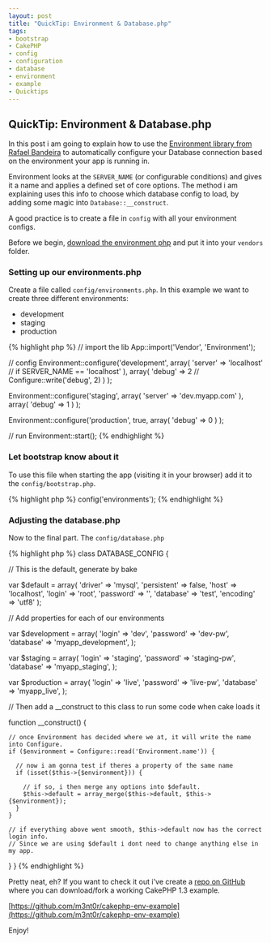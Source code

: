 ```yaml
--- 
layout: post
title: "QuickTip: Environment & Database.php"
tags: 
- bootstrap
- CakePHP
- config
- configuration
- database
- environment
- example
- Quicktips
---
```


## QuickTip: Environment & Database.php

In this post i am going to explain how to use the 
[Environment library from Rafael Bandeira](https://github.com/m3nt0r/cakephp-env-example/blob/master/vendors/environment.php) 
to automatically configure your Database connection based 
on the environment your app is running in.

Environment looks at the ```SERVER_NAME``` (or configurable conditions) and gives it a name and 
applies a defined set of core options. The method i am explaining uses this info to choose which 
database config to load, by adding some magic into ```Database::__construct```.

A good practice is to create a file in ```config``` with all your environment configs.

Before we begin, [download the environment php](https://github.com/m3nt0r/cakephp-env-example/blob/master/vendors/environment.php) 
and put it into your ```vendors``` folder.

### Setting up our environments.php

Create a file called ```config/environments.php```. In this example we want to create
three different environments: 

- development
- staging
- production

{% highlight php %}
// import the lib
App::import('Vendor', 'Environment');

// config
Environment::configure('development',
  array(
    'server' => 'localhost'     // if SERVER_NAME == 'localhost'
   ),
   array(
     'debug' => 2               // Configure::write('debug', 2)
   )
);

Environment::configure('staging',
  array(
    'server' => 'dev.myapp.com'
  ),
  array(
    'debug' => 1
  )
);

Environment::configure('production',
  true,
  array(
     'debug' => 0 
  )
);

// run
Environment::start();
{% endhighlight %}

### Let bootstrap know about it

To use this file when starting the app (visiting it in your browser) add it to the ```config/bootstrap.php```.

{% highlight php %}
config('environments');
{% endhighlight %}

### Adjusting the database.php

Now to the final part. The ```config/database.php```

{% highlight php %}
class DATABASE_CONFIG {

  // This is the default, generate by bake

  var $default = array(
    'driver' => 'mysql',
    'persistent' => false,
    'host' => 'localhost',
    'login' => 'root',
    'password' => '',
    'database' => 'test',
    'encoding' => 'utf8'
  );

  // Add properties for each of our environments

  var $development = array(
    'login' => 'dev',
    'password' => 'dev-pw',
    'database' => 'myapp_development',
  );

  var $staging = array(
    'login' => 'staging',
    'password' => 'staging-pw',
    'database' => 'myapp_staging',
  );

  var $production = array(
    'login' => 'live',
    'password' => 'live-pw',
    'database' => 'myapp_live',
  );

  // Then add a __construct to this class to run some code when cake loads it

  function __construct() {

    // once Environment has decided where we at, it will write the name into Configure.
    if ($environment = Configure::read('Environment.name')) {

      // now i am gonna test if theres a property of the same name
      if (isset($this->{$environment})) {

        // if so, i then merge any options into $default.
        $this->default = array_merge($this->default, $this->{$environment});
      }
    }

    // if everything above went smooth, $this->default now has the correct login info.
    // Since we are using $default i dont need to change anything else in my app.
  }
}
{% endhighlight %}

Pretty neat, eh? If you want to check it out i've create a 
[repo on GitHub](https://github.com/m3nt0r/cakephp-env-example) where you 
can download/fork a working CakePHP 1.3 example.

[https://github.com/m3nt0r/cakephp-env-example](https://github.com/m3nt0r/cakephp-env-example)

Enjoy!
